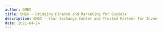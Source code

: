 ```yaml
---
author: GMEX
title: GMEX - Bridging Finance and Marketing for Success
description: GMEX - Your Exchange Center and Trusted Partner for Investment and Marketing Strategies.
date: 2021-04-24
---
```


